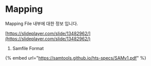 # Mapping

Mapping File 내부에 대한 정보 입니다.

[https://slideplayer.com/slide/13482962/](https://slideplayer.com/slide/13482962/)

1. Samfile Format 

{% embed url="https://samtools.github.io/hts-specs/SAMv1.pdf" %}



